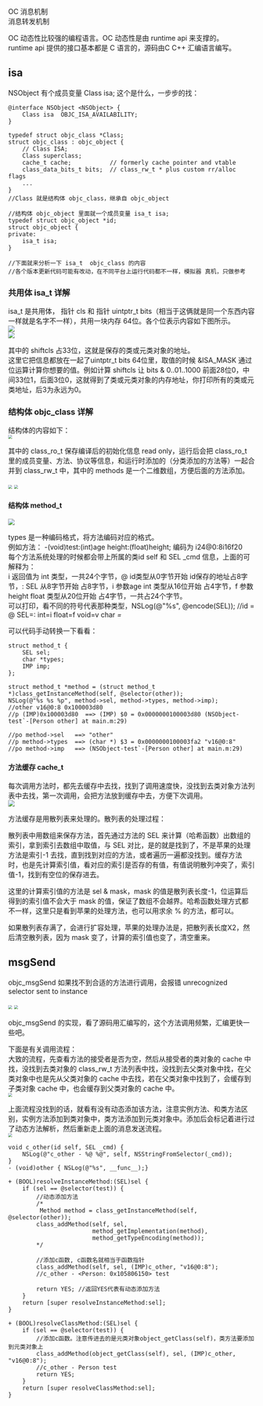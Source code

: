 
OC 消息机制  
消息转发机制  


OC 动态性比较强的编程语言。OC 动态性是由 runtime api 来支撑的。  
runtime api 提供的接口基本都是 C 语言的，源码由C C++ 汇编语言编写。  


## isa  

NSObject 有个成员变量 Class isa; 这个是什么，一步步的找：  
```
@interface NSObject <NSObject> {
    Class isa  OBJC_ISA_AVAILABILITY;
}

typedef struct objc_class *Class;
struct objc_class : objc_object {
    // Class ISA;
    Class superclass;
    cache_t cache;           // formerly cache pointer and vtable
    class_data_bits_t bits;  // class_rw_t * plus custom rr/alloc flags
    ...
}
//Class 就是结构体 objc_class，继承自 objc_object  

//结构体 objc_object 里面就一个成员变量 isa_t isa;
typedef struct objc_object *id;
struct objc_object {
private:
    isa_t isa;
}

//下面就来分析一下 isa_t  objc_class 的内容
//各个版本更新代码可能有改动，在不同平台上运行代码都不一样，模拟器 真机，只做参考

```

### 共用体 isa_t 详解  
isa_t 是共用体， 指针 cls 和 指针 uintptr_t  bits（相当于这俩就是同一个东西内容一样就是名字不一样），共用一块内存 64位。各个位表示内容如下图所示。  
<img src="images/obj-027.png" style="zoom:80%;" />   
<img src="images/obj-028.png" style="zoom:80%;" />   

其中的 shiftcls 占33位，这就是保存的类或元类对象的地址。  
这里它把信息都放在一起了uintptr_t  bits 64位里，取值的时候 &ISA_MASK 通过位运算计算你想要的值。例如计算 shiftcls 让 bits & 0..01..1000   前面28位0，中间33位1，后面3位0，这就得到了类或元类对象的内存地址，你打印所有的类或元类地址，后3为永远为0。  



### 结构体 objc_class 详解  
结构体的内容如下：  
<img src="images/obj-029.png" style="zoom:50%;" />   

其中的 class_ro_t 保存编译后的初始化信息 read only，运行后会把 class_ro_t 里的成员变量、方法、协议等信息，和运行时添加的（分类添加的方法等）一起合并到 class_rw_t 中，其中的 methods 是一个二维数组，方便后面的方法添加。  

<img src="images/obj-030.png" style="zoom:50%;" />   
<img src="images/obj-031.png" style="zoom:50%;" />   


#### 结构体 method_t  

<img src="images/obj-032.png" style="zoom:80%;" />   

types 是一种编码格式，将方法编码对应的格式。  
例如方法： -(void)test:(int)age height:(float)height; 编码为 i24@0:8i16f20  
每个方法系统处理的时候都会带上所属的类id self 和 SEL \_cmd 信息，上面的可解释为：  
i 返回值为 int 类型，一共24个字节，@ id类型从0字节开始 id保存的地址占8字节，: SEL 从8字节开始 占8字节，i 参数age int 类型从16位开始 占4字节，f 参数 height float 类型从20位开始 占4字节，一共占24个字节。  
可以打印，看不同的符号代表那种类型，NSLog(@"%s", @encode(SEL)); //id = @  SEL=:  int=i float=f  void=v char *=*   


可以代码手动转换一下看看：  
```
struct method_t {
    SEL sel;
    char *types;
    IMP imp;
};  

struct method_t *method = (struct method_t *)class_getInstanceMethod(self, @selector(other));
NSLog(@"%s %s %p", method->sel, method->types, method->imp);
//other v16@0:8 0x100003d80
//p (IMP)0x100003d80  ==> (IMP) $0 = 0x0000000100003d80 (NSObject-test`-[Person other] at main.m:29)

//po method->sel   ==> "other"
//p method->types  ==> (char *) $3 = 0x0000000100003fa2 "v16@0:8"
//po method->imp   ==> (NSObject-test`-[Person other] at main.m:29)

```


#### 方法缓存 cache_t  
每次调用方法时，都先去缓存中去找，找到了调用速度快，没找到去类对象方法列表中去找，第一次调用，会把方法放到缓存中去，方便下次调用。  
<img src="images/obj-033.png" style="zoom:80%;" />   

方法缓存是用散列表来处理的。散列表的处理过程：  

散列表中用数组来保存方法，首先通过方法的 SEL 来计算（哈希函数）出数组的索引，拿到索引去数组中取值，与 SEL 对比，是的就是找到了，不是苹果的处理方法是索引-1 去找，直到找到对应的方法，或者遍历一遍都没找到。缓存方法时，也是先计算索引值，看对应的索引是否存的有值，有值说明散列冲突了，索引值-1，找到有空位的保存进去。   

这里的计算索引值的方法是 sel & mask，mask 的值是散列表长度-1，位运算后得到的索引值不会大于 mask 的值，保证了数组不会越界。哈希函数处理方式都不一样，这里只是看到苹果的处理方法，也可以用求余 % 的方法，都可以。  

如果散列表存满了，会进行扩容处理，苹果的处理办法是，把散列表长度X2，然后清空散列表，因为 mask 变了，计算的索引值也变了，清空重来。  



## msgSend  

objc_msgSend 如果找不到合适的方法进行调用，会报错 unrecognized selector sent to instance 

<img src="images/obj-034.png" style="zoom:50%;" />   
<img src="images/obj-035.png" style="zoom:50%;" />   

objc_msgSend 的实现，看了源码用汇编写的，这个方法调用频繁，汇编更快一些吧。  

下面是有关调用流程：  
大致的流程，先查看方法的接受者是否为空，然后从接受者的类对象的 cache 中找，没找到去类对象的 class_rw_t 方法列表中找，没找到去父类对象中找，在父类对象中也是先从父类对象的 cache 中去找，若在父类对象中找到了，会缓存到子类对象 cache 中，也会缓存到父类对象的 cache 中。  
<img src="images/obj-036.png" style="zoom:50%;" />   

上面流程没找到的话，就看有没有动态添加该方法，注意实例方法、和类方法区别，实例方法添加到类对象中，类方法添加到元类对象中。添加后会标记着进行过了动态方法解析，然后重新走上面的消息发送流程。  
<img src="images/obj-037.png" style="zoom:50%;" />   

```
void c_other(id self, SEL _cmd) {
    NSLog(@"c_other - %@ %@", self, NSStringFromSelector(_cmd));
}
- (void)other { NSLog(@"%s", __func__);}

+ (BOOL)resolveInstanceMethod:(SEL)sel {
    if (sel == @selector(test)) {
        //动态添加方法
        /*
         Method method = class_getInstanceMethod(self, @selector(other));
        class_addMethod(self, sel,
                        method_getImplementation(method),
                        method_getTypeEncoding(method));
        */
        
        //添加c函数, c函数名就相当于函数指针
        class_addMethod(self, sel, (IMP)c_other, "v16@0:8");
        //c_other - <Person: 0x105806150> test
        
        return YES; //返回YES代表有动态添加方法
    }
    return [super resolveInstanceMethod:sel];
}

+ (BOOL)resolveClassMethod:(SEL)sel {
    if (sel == @selector(test)) {
        //添加c函数。注意传进去的是元类对象object_getClass(self)，类方法要添加到元类对象上
        class_addMethod(object_getClass(self), sel, (IMP)c_other, "v16@0:8");
        //c_other - Person test
        return YES;
    }
    return [super resolveClassMethod:sel];
}
```







